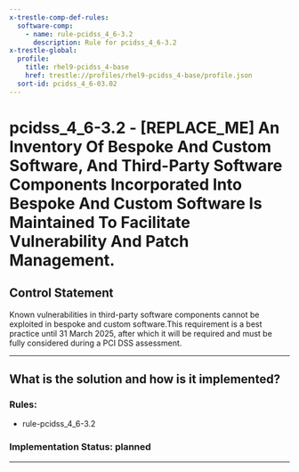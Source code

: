 ```yaml
---
x-trestle-comp-def-rules:
  software-comp:
    - name: rule-pcidss_4_6-3.2
      description: Rule for pcidss_4_6-3.2
x-trestle-global:
  profile:
    title: rhel9-pcidss_4-base
    href: trestle://profiles/rhel9-pcidss_4-base/profile.json
  sort-id: pcidss_4_6-03.02
---
```


# pcidss_4_6-3.2 - \[REPLACE_ME\] An Inventory Of Bespoke And Custom Software, And Third-Party Software Components Incorporated Into Bespoke And Custom Software Is Maintained To Facilitate Vulnerability And Patch Management.

## Control Statement

Known vulnerabilities in third-party software components cannot be exploited in bespoke
and custom software.This requirement is a best practice until 31 March 2025, after which
it will be required and must be fully considered during a PCI DSS assessment.

______________________________________________________________________

## What is the solution and how is it implemented?

<!-- For implementation status enter one of: implemented, partial, planned, alternative, not-applicable -->

<!-- Note that the list of rules under ### Rules: is read-only and changes will not be captured after assembly to JSON -->

<!-- Add control implementation description here for control: pcidss_4_6-3.2 -->

### Rules:

  - rule-pcidss_4_6-3.2

### Implementation Status: planned

______________________________________________________________________
